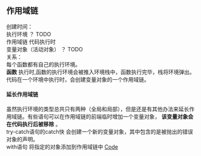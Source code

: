 ## 作用域链  
                            
创建时间：  
执行环境                     ？ TODO  
作用域链                     代码执行时  
变量对象（活动对象）          ？ TODO  
关系：  
每个函数都有自己的执行环境。    
__函数__ 执行时,函数的执行环境会被推入环境栈中，函数执行完毕，栈将环境弹出。  
代码在一个环境中执行时，会创建变量对象的一个作用域链。  
#### 延长作用域链  
虽然执行环境的类型总共只有两种（全局和局部），但是还是有其他办法来延长作用域链。有些语句可以在作用域链的前端临时增加一个变量对象， __该变量对象会在代码执行后被移除__ 。     
try-catch语句的catch快  会创建一个新的变量对象，其中包含的是被抛出的错误对象的声明。  
with语句 将指定的对象添加到作用域链中  [Code]()



